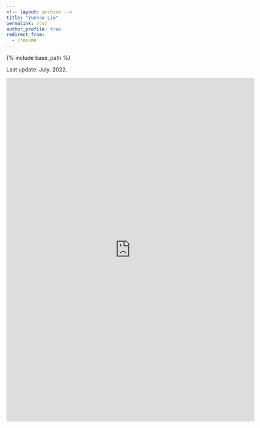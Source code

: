 ```yaml
---
<!-- layout: archive -->
title: "Yunhao Liu"
permalink: /cv/
author_profile: true
redirect_from:
  - /resume
---
```


{% include base_path %}

Last update: July. 2022.

<embed src="https://liuyunhaozz.github.io/files/CV.pdf" width="650" height="900" type='application/pdf'>